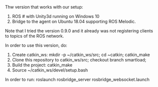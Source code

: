 Thw version that works with our setup:
1. ROS # with Unity3d running on Windows 10
2. Bridge to the agent on Ubuntu 18.04 supporting ROS Melodic.

Note that I tried the version 0.9.0 and it already was not registering clients to topics of the ROS network.

In order to use this version, do:
1. Create catkin_ws: mkdir -p ~/catkin_ws/src; cd ~catkin; catkin_make 
2. Clone this repository to catkin_ws/src; checkout branch smartload;
3. Build the project: catkin_make
4. Source ~/catkin_ws/devel/setup.bash

In order to run: 
roslaunch rosbridge_server rosbridge_websocket.launch
